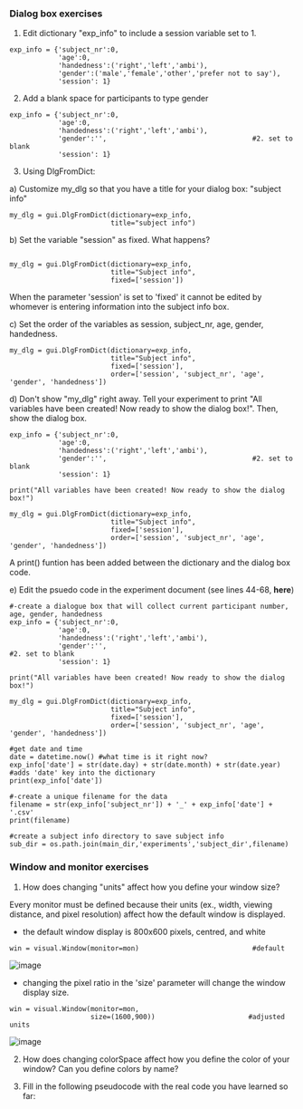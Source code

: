 
### Dialog box exercises

1. Edit dictionary "exp_info" to include a session variable set to 1.
```
exp_info = {'subject_nr':0, 
            'age':0, 
            'handedness':('right','left','ambi'), 
            'gender':('male','female','other','prefer not to say'),
            'session': 1}
```
2. Add a blank space for participants to type gender
```
exp_info = {'subject_nr':0, 
            'age':0, 
            'handedness':('right','left','ambi'), 
            'gender':'',                                    #2. set to blank
            'session': 1}
```
3. Using DlgFromDict:

a) Customize my_dlg so that you have a title for your dialog box: "subject info"
```
my_dlg = gui.DlgFromDict(dictionary=exp_info,
                         title="subject info")
```
b) Set the variable "session" as fixed. What happens?
```

my_dlg = gui.DlgFromDict(dictionary=exp_info, 
                         title="Subject info",
                         fixed=['session'])
```
When the parameter 'session' is set to 'fixed' it cannot be edited by whomever is entering information into the subject info box.

c) Set the order of the variables as session, subject_nr, age, gender, handedness.
```
my_dlg = gui.DlgFromDict(dictionary=exp_info, 
                         title="Subject info",
                         fixed=['session'],
                         order=['session', 'subject_nr', 'age', 'gender', 'handedness'])
```
d) Don't show "my_dlg" right away. Tell your experiment to print "All variables have been created! Now ready to show the dialog box!". Then, show the dialog box.
```
exp_info = {'subject_nr':0, 
            'age':0, 
            'handedness':('right','left','ambi'), 
            'gender':'',                                    #2. set to blank
            'session': 1}

print("All variables have been created! Now ready to show the dialog box!")

my_dlg = gui.DlgFromDict(dictionary=exp_info, 
                         title="Subject info",
                         fixed=['session'],
                         order=['session', 'subject_nr', 'age', 'gender', 'handedness'])
```
A print() funtion has been added between the dictionary and the dialog box code.

e) Edit the psuedo code in the experiment document (see lines 44-68, **here**)
```
#-create a dialogue box that will collect current participant number, age, gender, handedness
exp_info = {'subject_nr':0, 
            'age':0, 
            'handedness':('right','left','ambi'), 
            'gender':'',                                                        #2. set to blank
            'session': 1}

print("All variables have been created! Now ready to show the dialog box!")

my_dlg = gui.DlgFromDict(dictionary=exp_info, 
                         title="Subject info",
                         fixed=['session'],
                         order=['session', 'subject_nr', 'age', 'gender', 'handedness'])

#get date and time
date = datetime.now() #what time is it right now?
exp_info['date'] = str(date.day) + str(date.month) + str(date.year)             #adds 'date' key into the dictionary
print(exp_info['date'])

#-create a unique filename for the data
filename = str(exp_info['subject_nr']) + '_' + exp_info['date'] + '.csv'
print(filename)

#create a subject info directory to save subject info
sub_dir = os.path.join(main_dir,'experiments','subject_dir',filename) 
```

### Window and monitor exercises
1. How does changing "units" affect how you define your window size?

Every monitor must be defined because their units (ex., width, viewing distance, and pixel resolution) affect how the default window is displayed.
* the default window display is 800x600 pixels, centred, and white
```
win = visual.Window(monitor=mon)                            #default
```
![image](https://user-images.githubusercontent.com/113373038/201561613-ea2a3897-0eae-4e08-a434-938b28347576.png)

* changing the pixel ratio in the 'size' parameter will change the window display size. 
```
win = visual.Window(monitor=mon, 
                    size=(1600,900))                       #adjusted units
```
![image](https://user-images.githubusercontent.com/113373038/201561454-2c3ef104-cfbd-4134-a2cb-057c3ac0c7d5.png)




2. How does changing colorSpace affect how you define the color of your window? Can you define colors by name?

3. Fill in the following pseudocode with the real code you have learned so far:
